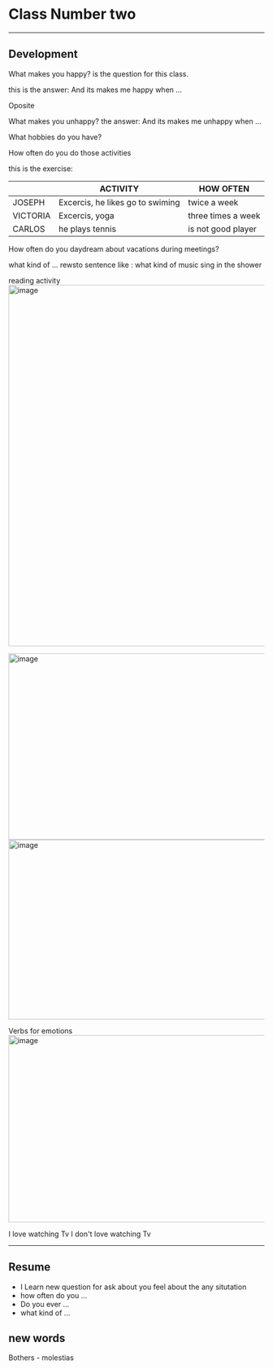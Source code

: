 # Class Number two
---

## Development

What makes you happy? is the question for this class.

this is the answer:
And its makes me happy when ...

Oposite

What makes you unhappy?
the answer:
And its makes me unhappy when ...

What hobbies do you have?

How often do you do those activities

this is the exercise:

|          |ACTIVITY                         |HOW OFTEN           |
|----------|---------------------------------|--------------------|
|JOSEPH    |Excercis, he likes go to swiming |twice a week        |
|VICTORIA  |Excercis, yoga                   |three times a week  |
|CARLOS    |he plays tennis                  |is not good player  |

How often do you daydream about vacations during meetings?

what kind of ... rewsto sentence like : what kind of music sing in the shower

reading activity
<img width="673" height="710" alt="image" src="https://github.com/user-attachments/assets/718a43f1-ecee-4f4e-8665-73e7c0240230" />

<img width="658" height="366" alt="image" src="https://github.com/user-attachments/assets/f3ab964f-7688-42db-98d3-2fab4b223140" />

<img width="650" height="353" alt="image" src="https://github.com/user-attachments/assets/a1670438-add7-4e17-8759-96a79339601e" />


Verbs for emotions
<img width="626" height="368" alt="image" src="https://github.com/user-attachments/assets/27c707d4-a85b-490f-993f-ba18489c3334" />

I love watching Tv
I don't love watching Tv

---
## Resume

- I Learn new question for ask about you feel about the any situtation
- how often do you ...
- Do you ever ...
- what kind of ...

## new words

Bothers - molestias
